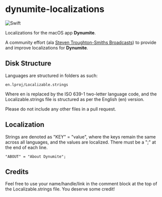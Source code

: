 # dynumite-localizations

![Swift](https://github.com/richardpiazza/dynumite-localizations/workflows/Swift/badge.svg?branch=main)

Localizations for the macOS app **Dynumite**.

A community effort (ala [Steven Troughton-Smiths Broadcasts](https://github.com/steventroughtonsmith/broadcasts-localization)) to provide 
and improve localizations for **Dynumite**.

## Disk Structure

Languages are structured in folders as such:

`en.lproj/Localizable.strings`

Where en is replaced by the ISO 639-1 two-letter language code, and the Localizable.strings file is structured as per the English (en) version.

Please do not include any other files in a pull request.

## Localization

Strings are denoted as "KEY" = "value", where the keys remain the same across all languages, and the values are localized. There must be a
";" at the end of each line.

`"ABOUT" = "About Dynumite";`

## Credits

Feel free to use your name/handle/link in the comment block at the top of the Localizable.strings file. You deserve some credit!
